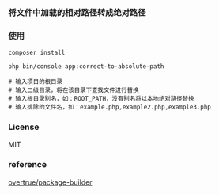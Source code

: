 ### 将文件中加载的相对路径转成绝对路径

### 使用

```shell
composer install

php bin/console app:correct-to-absolute-path

# 输入项目的根目录
# 输入二级目录，将在该目录下查找文件进行替换
# 输入根目录别名，如：ROOT_PATH，没有别名将以本地绝对路径替换
# 输入排除的文件名，如：example.php,example2.php,example3.php
```

### License

MIT

### reference

[overtrue/package-builder](https://github.com/overtrue/package-builder)